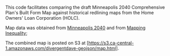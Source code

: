 This code facilitates comparing the draft Minneapolis 2040 Comprehensive Plan's
Built Form Map against historical redlining maps from the Home Owners' Loan
Corporation (HOLC).

Map data was obtained from
[Minneapolis 2040](https://minneapolis2040.com/topics/land-use-built-form/)
and from
[Mapping Inequality](https://dsl.richmond.edu/panorama/redlining/#city=minneapolis-mn");

The combined map is posted on S3 at [https://s3.ca-central-1.amazonaws.com/divergentdave-geojson/map.html].
